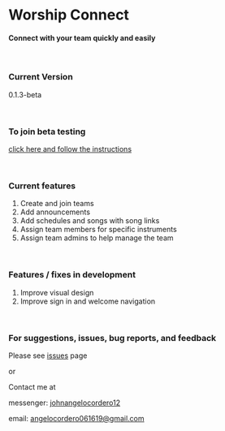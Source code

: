 # Worship Connect

#### Connect with your team quickly and easily

<br/>

### Current Version

0.1.3-beta

<br/>

### To join beta testing

[click here and follow the instructions](https://appdistribution.firebase.dev/i/7a42a716803140b3)

<br/>

### Current features

1. Create and join teams
2. Add announcements
3. Add schedules and songs with song links
4. Assign team members for specific instruments
5. Assign team admins to help manage the team

<br/>

### Features / fixes in development

1. Improve visual design
2. Improve sign in and welcome navigation

<br/>

### For suggestions, issues, bug reports, and feedback

Please see [issues](https://github.com/angelocordero/worship-connect/issues) page

or


Contact me at

messenger: [johnangelocordero12](https://m.me/johnangelocordero12)

email: angelocordero061619@gmail.com
